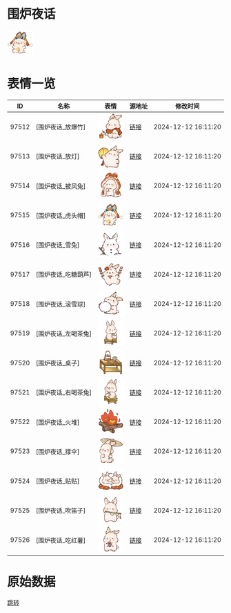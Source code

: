 # 围炉夜话

<img src="./cover.png" height="60" alt="cover" />

# 表情一览

|ID|名称|表情|源地址|修改时间|
|----|----|----|----|----|
|97512|[围炉夜话_放爆竹]|<img src="./pic/097512_%5B围炉夜话_放爆竹%5D.png" height="60" alt="放爆竹"/>|[链接](https://i0.hdslb.com/bfs/garb/12e5fb9584913312d44e339bf7b55d6451514411.png)|2024-12-12 16:11:20|
|97513|[围炉夜话_放灯]|<img src="./pic/097513_%5B围炉夜话_放灯%5D.png" height="60" alt="放灯"/>|[链接](https://i0.hdslb.com/bfs/garb/014f0fc12a7470490a03eb04710c58881af464f3.png)|2024-12-12 16:11:20|
|97514|[围炉夜话_披风兔]|<img src="./pic/097514_%5B围炉夜话_披风兔%5D.png" height="60" alt="披风兔"/>|[链接](https://i0.hdslb.com/bfs/garb/2160a9a1146f3e70f81c387becc425effd8c6d2a.png)|2024-12-12 16:11:20|
|97515|[围炉夜话_虎头帽]|<img src="./pic/097515_%5B围炉夜话_虎头帽%5D.png" height="60" alt="虎头帽"/>|[链接](https://i0.hdslb.com/bfs/garb/86d3f06ced2f9ef00a1fcdb2d78d33c45ba8bd31.png)|2024-12-12 16:11:20|
|97516|[围炉夜话_雪兔]|<img src="./pic/097516_%5B围炉夜话_雪兔%5D.png" height="60" alt="雪兔"/>|[链接](https://i0.hdslb.com/bfs/garb/347c0958762fd645a6bffdf6010d63a5246656ad.png)|2024-12-12 16:11:20|
|97517|[围炉夜话_吃糖葫芦]|<img src="./pic/097517_%5B围炉夜话_吃糖葫芦%5D.png" height="60" alt="吃糖葫芦"/>|[链接](https://i0.hdslb.com/bfs/garb/a96469cd59e1277b28b0441628513968491d7f68.png)|2024-12-12 16:11:20|
|97518|[围炉夜话_滚雪球]|<img src="./pic/097518_%5B围炉夜话_滚雪球%5D.png" height="60" alt="滚雪球"/>|[链接](https://i0.hdslb.com/bfs/garb/ca163af0207405474aaecc87a866845d3cdfe49f.png)|2024-12-12 16:11:20|
|97519|[围炉夜话_左喝茶兔]|<img src="./pic/097519_%5B围炉夜话_左喝茶兔%5D.png" height="60" alt="左喝茶兔"/>|[链接](https://i0.hdslb.com/bfs/garb/ec36a2334163373fbcd6dc25ca2f7a36eca5f7d8.png)|2024-12-12 16:11:20|
|97520|[围炉夜话_桌子]|<img src="./pic/097520_%5B围炉夜话_桌子%5D.png" height="60" alt="桌子"/>|[链接](https://i0.hdslb.com/bfs/garb/e9b8aa326d355d587d0fd75e0707e450e8eda36b.png)|2024-12-12 16:11:20|
|97521|[围炉夜话_右喝茶兔]|<img src="./pic/097521_%5B围炉夜话_右喝茶兔%5D.png" height="60" alt="右喝茶兔"/>|[链接](https://i0.hdslb.com/bfs/garb/3ee077502131852336c391a4cb71a5aa46291e5b.png)|2024-12-12 16:11:20|
|97522|[围炉夜话_火堆]|<img src="./pic/097522_%5B围炉夜话_火堆%5D.png" height="60" alt="火堆"/>|[链接](https://i0.hdslb.com/bfs/garb/6d4f2aa84963d032ec402bc29ef590e9ee4fb992.png)|2024-12-12 16:11:20|
|97523|[围炉夜话_撑伞]|<img src="./pic/097523_%5B围炉夜话_撑伞%5D.png" height="60" alt="撑伞"/>|[链接](https://i0.hdslb.com/bfs/garb/6500955834910d57ccf043f2b9e15058e91df05e.png)|2024-12-12 16:11:20|
|97524|[围炉夜话_贴贴]|<img src="./pic/097524_%5B围炉夜话_贴贴%5D.png" height="60" alt="贴贴"/>|[链接](https://i0.hdslb.com/bfs/garb/4fff966aac6641205a3c594a52a0f4e289ba40ea.png)|2024-12-12 16:11:20|
|97525|[围炉夜话_吹笛子]|<img src="./pic/097525_%5B围炉夜话_吹笛子%5D.png" height="60" alt="吹笛子"/>|[链接](https://i0.hdslb.com/bfs/garb/aeac3a27d8def83f6972dac5ad45d05f5dbf3515.png)|2024-12-12 16:11:20|
|97526|[围炉夜话_吃红薯]|<img src="./pic/097526_%5B围炉夜话_吃红薯%5D.png" height="60" alt="吃红薯"/>|[链接](https://i0.hdslb.com/bfs/garb/299c12880a734c96552a829b7eab9583507b4946.png)|2024-12-12 16:11:20|

# 原始数据

[跳转](./raw.json)

